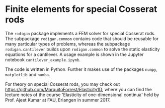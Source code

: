 # Finite elements for special Cosserat rods

The `rodigan` package implements a FEM solver for special Cosserat rods.
The subpackage `rodigan.common` contains code that should be reusable for many particular types of problems,
whereas the subpackage `rodigan.cantilever` builds upon `rodigan.common` to solve the static elasticity equations
for a cantilever. A usage example is shown in the Jupyter notebook `cantilever_example.ipynb`.

The code is written in Python. Further it makes use of the packages `numpy`, `matplotlib` and `numba`.

For theory on special Cosserat rods, you may check out https://github.com/MarquitoForrest/Elasticity1D,
where you can find the lecture notes of the course 'Elasticity of one-dimensional continua' held by
Prof. Ajeet Kumar at FAU, Erlangen in summer 2017.
